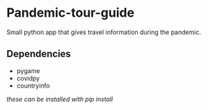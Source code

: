 # Pandemic-tour-guide
Small python app that gives travel information during the pandemic.


## Dependencies
* pygame
* covidpy
* countryinfo

*these can be installed with pip install*
